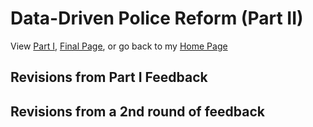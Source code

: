 # Data-Driven Police Reform (Part II)
View [Part I](final_project_RosanaGuernica.md), [Final Page](final_project_RosanaGuernica.md), or go back to my [Home Page](README.md)
                                                                                                        

## Revisions from Part I Feedback


## Revisions from a 2nd round of feedback




